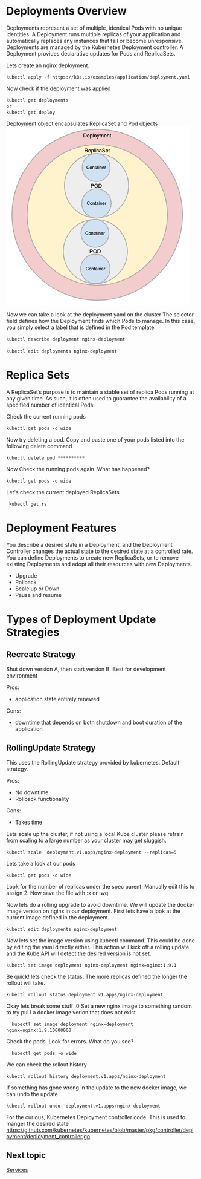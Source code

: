 # Deployments Overview
Deployments represent a set of multiple, identical Pods with no unique identities. 
A Deployment runs multiple replicas of your application and automatically replaces any instances that fail or become unresponsive. 
Deployments are managed by the Kubernetes Deployment controller. A Deployment provides declarative updates for Pods and ReplicaSets.

Lets create an nginx deployment. 

    kubectl apply -f https://k8s.io/examples/application/deployment.yaml

Now check if the deployment was applied

    kubectl get deployments
    or
    kubectl get deploy
    

Deployment object encapsulates ReplicaSet and Pod objects
![Deployment Object Structure](images/deployment-object.png?raw=true "Deployment Object Structure ")
       
Now we can take a look at the deployment yaml on the cluster  The selector field defines how the Deployment finds which Pods to manage. 
In this case, you simply select a label that is defined in the Pod template

    kubectl describe deployment nginx-deployment
    
    kubectl edit deployments nginx-deployment

# Replica Sets
A ReplicaSet’s purpose is to maintain a stable set of replica Pods running at any given time. 
As such, it is often used to guarantee the availability of a specified number of identical Pods.

Check the current running pods
    
    kubectl get pods -o wide
 
Now try deleting a pod. Copy and paste one of your pods listed into the following delete command

    kubectl delete pod **********
 
Now Check the running pods again. What has happened?
    
    kubectl get pods -o wide

Let's check the current deployed ReplicaSets

     kubectl get rs

# Deployment Features
You describe a desired state in a Deployment, and the Deployment Controller changes the actual state to the desired state at a controlled rate. 
You can define Deployments to create new ReplicaSets, or to remove existing Deployments and adopt all their resources with new Deployments.
- Upgrade
- Rollback
- Scale up or Down
- Pause and resume


# Types of Deployment Update Strategies

## Recreate Strategy
Shut down version A, then start version B. Best for development environment

Pros:
 - application state entirely renewed
 
Cons:
 - downtime that depends on both shutdown and boot duration of the application

## RollingUpdate Strategy
This uses the RollingUpdate strategy provided by kubernetes. Default strategy.    

Pros:
- No downtime
- Rollback functionality

Cons:
- Takes time

   
Lets scale up the cluster, if not using a local Kube cluster please refrain from scaling to a large number as your cluster may get sluggish. 

    kubectl scale  deployment.v1.apps/nginx-deployment --replicas=5
    
Lets take a look at our pods 

    kubectl get pods -o wide

Look for the number of replicas under the spec parent. Manually edit this to assign 2. Now save the file with :x or :wq 

Now lets do a rolling upgrade to avoid downtime. We will update the docker image version on nginx in our deployment. First lets have a look at the current image defined in the deployment. 

    kubectl edit deployments nginx-deployment

Now lets set the image version using kubectl command. This could be done by editing the yaml directly either. 
This action will kick off a rolling update and the Kube API will detect the desired version is not set.

    kubectl set image deployment nginx-deployment nginx=nginx:1.9.1

Be quick!  lets check the status. The more replicas defined the longer the rollout will take. 

    kubectl rollout status deployment.v1.apps/nginx-deployment

Okay lets break some stuff :0 
Set a new nginx image to something random to try pul    l a docker image verion that does not exist 

      kubectl set image deployment nginx-deployment nginx=nginx:1.9.10000000

Check the pods. Look for errors. What do you see?

      kubectl get pods -o wide
    
We can check the rollout history 

    kubectl rollout history deployment.v1.apps/nginx-deployment

If something has gone wrong in the update to the new docker image, we can undo the update
     
    kubectl rollout undo  deployment.v1.apps/nginx-deployment 
  

For the curious, Kubernetes Deployment controller code. This is used to manger the desired state
https://github.com/kubernetes/kubernetes/blob/master/pkg/controller/deployment/deployment_controller.go
 
 
 

## Next topic 
[Services](4_services.md)